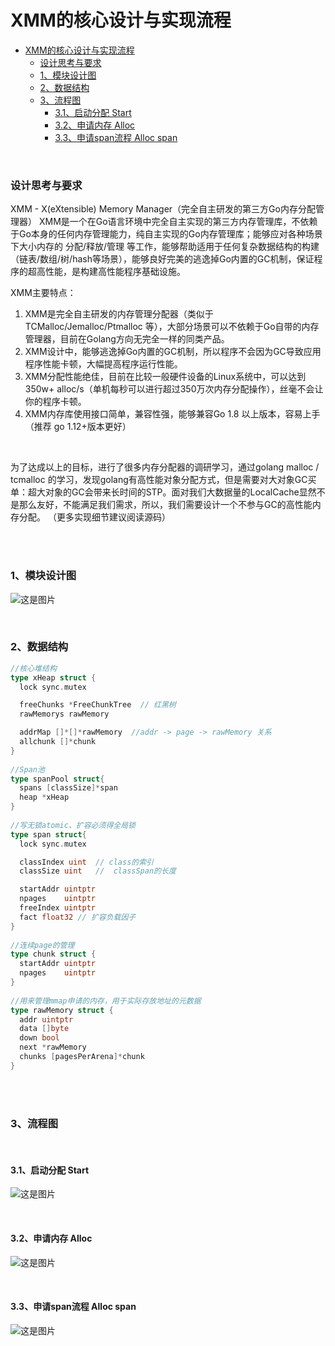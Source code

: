 
# XMM的核心设计与实现流程

- [XMM的核心设计与实现流程](#xmm的核心设计与实现流程)
    - [设计思考与要求](#设计思考与要求)
    - [1、模块设计图](#1模块设计图)
    - [2、数据结构](#2数据结构)
    - [3、流程图](#3流程图)
      - [3.1、启动分配 Start](#31启动分配-start)
      - [3.2、申请内存 Alloc](#32申请内存-alloc)
      - [3.3、申请span流程 Alloc span](#33申请span流程-alloc-span)
<br />

### 设计思考与要求

XMM - X(eXtensible) Memory Manager（完全自主研发的第三方Go内存分配管理器）
XMM是一个在Go语言环境中完全自主实现的第三方内存管理库，不依赖于Go本身的任何内存管理能力，纯自主实现的Go内存管理库；能够应对各种场景下大小内存的 分配/释放/管理 等工作，能够帮助适用于任何复杂数据结构的构建（链表/数组/树/hash等场景），能够良好完美的逃逸掉Go内置的GC机制，保证程序的超高性能，是构建高性能程序基础设施。

XMM主要特点：

1.  XMM是完全自主研发的内存管理分配器（类似于 TCMalloc/Jemalloc/Ptmalloc 等），大部分场景可以不依赖于Go自带的内存管理器，目前在Golang方向无完全一样的同类产品。
2.  XMM设计中，能够逃逸掉Go内置的GC机制，所以程序不会因为GC导致应用程序性能卡顿，大幅提高程序运行性能。
3. XMM分配性能绝佳，目前在比较一般硬件设备的Linux系统中，可以达到 350w+ alloc/s（单机每秒可以进行超过350万次内存分配操作），丝毫不会让你的程序卡顿。
4. XMM内存库使用接口简单，兼容性强，能够兼容Go 1.8 以上版本，容易上手（推荐 go 1.12+版本更好）

<br />

为了达成以上的目标，进行了很多内存分配器的调研学习，通过golang malloc / tcmalloc 的学习，发现golang有高性能对象分配方式，但是需要对大对象GC买单：超大对象的GC会带来长时间的STP。面对我们大数据量的LocalCache显然不是那么友好，不能满足我们需求，所以，我们需要设计一个不参与GC的高性能内存分配。
（更多实现细节建议阅读源码）

<br />
<br />

### 1、模块设计图
![这是图片](https://raw.githubusercontent.com/heiyeluren/XMM/main/docs/img/di01.png)

<br />

### 2、数据结构

```go
//核心堆结构
type xHeap struct {
  lock sync.mutex

  freeChunks *FreeChunkTree  // 红黑树
  rawMemorys rawMemory

  addrMap []*[]*rawMemory  //addr -> page -> rawMemory 关系
  allchunk []*chunk
}
​
​//Span池
type spanPool struct{
  spans [classSize]*span
  heap *xHeap
}
​
//写无锁atomic、扩容必须得全局锁
type span struct{
  lock sync.mutex

  classIndex uint  // class的索引
  classSize uint   //  classSpan的长度

  startAddr uintptr
  npages    uintptr
  freeIndex uintptr
  fact float32 // 扩容负载因子
}
​
//连续page的管理
type chunk struct {
  startAddr uintptr
  npages    uintptr
}
​
//用来管理mmap申请的内存，用于实际存放地址的元数据
type rawMemory struct {
  addr uintptr
  data []byte
  down bool
  next *rawMemory
  chunks [pagesPerArena]*chunk
}

```

<br />
<br />

### 3、流程图

<br />

#### 3.1、启动分配 Start
![这是图片](https://raw.githubusercontent.com/heiyeluren/XMM/main/docs/img/di02.png)

<br />

#### 3.2、申请内存 Alloc
![这是图片](https://raw.githubusercontent.com/heiyeluren/XMM/main/docs/img/di03.png)

<br />

#### 3.3、申请span流程 Alloc span
![这是图片](https://raw.githubusercontent.com/heiyeluren/XMM/main/docs/img/di04.png)

<br />
